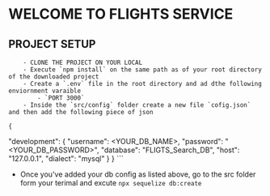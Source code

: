 # WELCOME TO FLIGHTS SERVICE

## PROJECT SETUP
```
    - CLONE THE PROJECT ON YOUR LOCAL
    - Execute `npm install` on the same path as of your root directory of the downloaded project
    - Create a `.env` file in the root directory and ad dthe following enviornment varaible
        - `PORT 3000`
    - Inside the `src/config` folder create a new file `cofig.json` and then add the following piece of json

```
    {

"development": {
"username": <YOUR_DB_NAME>,
"password": "<YOUR_DB_PASSWORD>",
"database": "FLIGTS_Search_DB",
"host": "127.0.0.1",
"dialect": "mysql"
}
}
    ```
- Once you've added your db config as listed above, go to the src folder form your terimal and excute `npx sequelize db:create`
```
